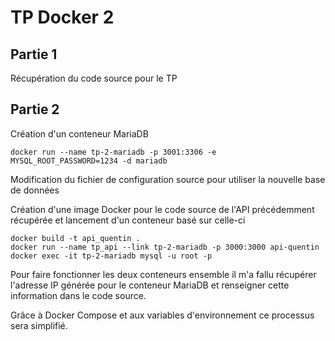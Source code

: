 # TP Docker 2

## Partie 1

Récupération du code source pour le TP

## Partie 2

Création d'un conteneur MariaDB

`docker run --name tp-2-mariadb -p 3001:3306 -e MYSQL_ROOT_PASSWORD=1234 -d mariadb`

Modification du fichier de configuration source pour utiliser la nouvelle base de données

Création d'une image Docker pour le code source de l'API précédemment récupérée et lancement d'un conteneur basé sur celle-ci

`docker build -t api_quentin .`  
`docker run --name tp_api --link tp-2-mariadb -p 3000:3000 api-quentin`  
`docker exec -it tp-2-mariadb mysql -u root -p`

Pour faire fonctionner les deux conteneurs ensemble il m'a fallu récupérer l'adresse IP générée pour le conteneur MariaDB et renseigner cette information dans le code source.

Grâce à Docker Compose et aux variables d'environnement ce processus sera simplifié.
